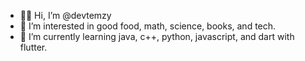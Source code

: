 - 👋🏽 Hi, I’m @devtemzy
- 👀 I’m interested in good food, math, science, books, and tech.
- 🌱 I’m currently learning java, c++, python, javascript, and dart with flutter.


<!---
devtemzy/devtemzy is a ✨ special ✨ repository because its `README.md` (this file) appears on your GitHub profile.
You can click the Preview link to take a look at your changes.
--->
